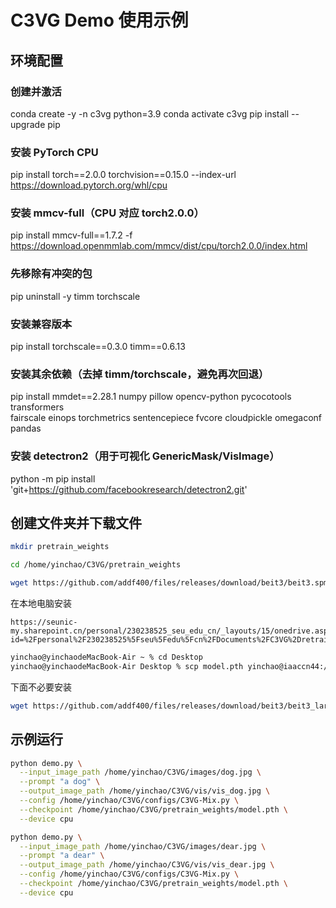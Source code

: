 # C3VG Demo 使用示例

## 环境配置
###  创建并激活
conda create -y -n c3vg python=3.9
conda activate c3vg
pip install --upgrade pip

###  安装 PyTorch CPU
pip install torch==2.0.0 torchvision==0.15.0 --index-url https://download.pytorch.org/whl/cpu

###  安装 mmcv-full（CPU 对应 torch2.0.0）
pip install mmcv-full==1.7.2 -f https://download.openmmlab.com/mmcv/dist/cpu/torch2.0.0/index.html

### 先移除有冲突的包
pip uninstall -y timm torchscale

### 安装兼容版本
pip install torchscale==0.3.0 timm==0.6.13

### 安装其余依赖（去掉 timm/torchscale，避免再次回退）
pip install mmdet==2.28.1 numpy pillow opencv-python pycocotools transformers \
  fairscale einops torchmetrics sentencepiece fvcore cloudpickle omegaconf pandas

### 安装 detectron2（用于可视化 GenericMask/VisImage）
python -m pip install 'git+https://github.com/facebookresearch/detectron2.git'



## 创建文件夹并下载文件
```bash
mkdir pretrain_weights
```
```bash
cd /home/yinchao/C3VG/pretrain_weights
```
```bash
wget https://github.com/addf400/files/releases/download/beit3/beit3.spm
```
在本地电脑安装
```
https://seunic-my.sharepoint.cn/personal/230238525_seu_edu_cn/_layouts/15/onedrive.aspx?id=%2Fpersonal%2F230238525%5Fseu%5Fedu%5Fcn%2FDocuments%2FC3VG%2Dretrain%2Ezip&parent=%2Fpersonal%2F230238525%5Fseu%5Fedu%5Fcn%2FDocuments&ga=1
```
```bash
yinchao@yinchaodeMacBook-Air ~ % cd Desktop                             
yinchao@yinchaodeMacBook-Air Desktop % scp model.pth yinchao@iaaccn44:/home/yinchao/C3VG/pretrain_weights
```

下面不必要安装
```bash
wget https://github.com/addf400/files/releases/download/beit3/beit3_large_patch16_224.pth
```

## 示例运行
```bash
python demo.py \
  --input_image_path /home/yinchao/C3VG/images/dog.jpg \
  --prompt "a dog" \
  --output_image_path /home/yinchao/C3VG/vis/vis_dog.jpg \
  --config /home/yinchao/C3VG/configs/C3VG-Mix.py \
  --checkpoint /home/yinchao/C3VG/pretrain_weights/model.pth \
  --device cpu
```

```bash
python demo.py \
  --input_image_path /home/yinchao/C3VG/images/dear.jpg \
  --prompt "a dear" \
  --output_image_path /home/yinchao/C3VG/vis/vis_dear.jpg \
  --config /home/yinchao/C3VG/configs/C3VG-Mix.py \
  --checkpoint /home/yinchao/C3VG/pretrain_weights/model.pth \
  --device cpu
```